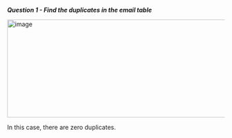 ***Question 1 - Find the duplicates in the email table***

<img width="634" height="227" alt="image" src="https://github.com/user-attachments/assets/8a7db15b-700c-4610-9dba-1185c3f22828" />

In this case, there are zero duplicates.
